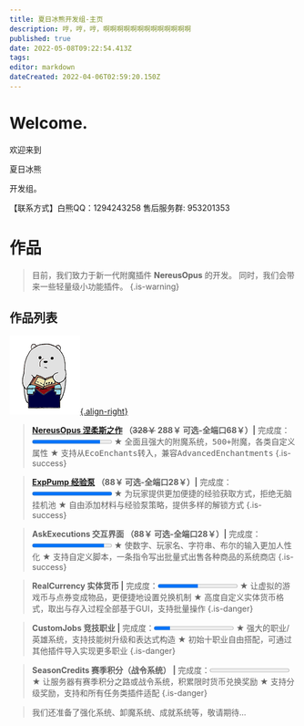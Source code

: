 ```yaml
---
title: 夏日冰熊开发组-主页
description: 哼，哼，哼，啊啊啊啊啊啊啊啊啊啊啊啊啊
published: true
date: 2022-05-08T09:22:54.413Z
tags: 
editor: markdown
dateCreated: 2022-04-06T02:59:20.150Z
---
```


<h1 class="welcome_title">Welcome.</h1>
<p class="unchangedline">欢迎来到</p><p class="group_welcome">夏日冰熊</p><p class="unchangedline">开发组。</p></p>
<p class="unchangedline"><p class="author">【联系方式】白熊QQ：1294243258 售后服务群: 953201353</p>


# 作品
> 目前，我们致力于新一代附魔插件 **NereusOpus** 的开发。
> 同时，我们会带来一些轻量级小功能插件。
{.is-warning}
## 作品列表
<a href="/NereusOpus-涅柔斯之作/涅柔斯之作-插件简介">![nereusopus_logo-小.png](/nereusopus/nereusopus_logo-小.png){.align-right}</a>
> **[NereusOpus 涅柔斯之作](/NereusOpus-涅柔斯之作/涅柔斯之作-插件简介) （~~328￥~~ 288￥ 可选-全端口68￥）|** 完成度：<progress value="85" max="100" contenteditable="false"></progress>
★ <samp>全面且强大的附魔系统，500+附魔，各类自定义属性</samp>
★ <samp>支持从EcoEnchants转入，兼容AdvancedEnchantments</samp>
{.is-success}

> **[ExpPump 经验泵](/ExpPump-经验泵/经验泵) （88￥ 可选-全端口28￥）|** 完成度：<progress value="100" max="100" contenteditable="false"></progress>
★ <samp>为玩家提供更加便捷的经验获取方式，拒绝无脑挂机池</samp>
★ <samp>自由添加材料与经验泵策略，提供多样的解锁方式</samp>
{.is-success}

> **AskExecutions 交互界面 （88￥ 可选-全端口28￥）|** 完成度：<progress value="90" max="100" contenteditable="false"></progress>
★ 使数字、玩家名、字符串、布尔的输入更加人性化
★ 支持自定义脚本，一条指令写出批量式出售各种商品的系统商店
{.is-success}

> **RealCurrency 实体货币 |** 完成度：<progress value="50" max="100" contenteditable="false"></progress>
★ 让虚拟的游戏币与点券变成物品，更便捷地设置兑换机制
★ 高度自定义实体货币格式，取出与存入过程全部基于GUI，支持批量操作
{.is-danger}

> **CustomJobs 竞技职业 |** 完成度：<progress value="20" max="100" contenteditable="false"></progress>
★ 强大的职业/英雄系统，支持技能树升级和表达式构造
★ 初始十职业自由搭配，可通过其他插件导入实现更多职业
{.is-danger}

> **SeasonCredits 赛季积分（战令系统） |** 完成度：<progress value="0" max="100" contenteditable="false"></progress>
★ 让服务器有赛季积分之路或战令系统，积累限时货币兑换奖励
★ 支持分级奖励，支持和所有任务类插件适配
{.is-danger}

> 我们还准备了强化系统、卸魔系统、成就系统等，敬请期待...


